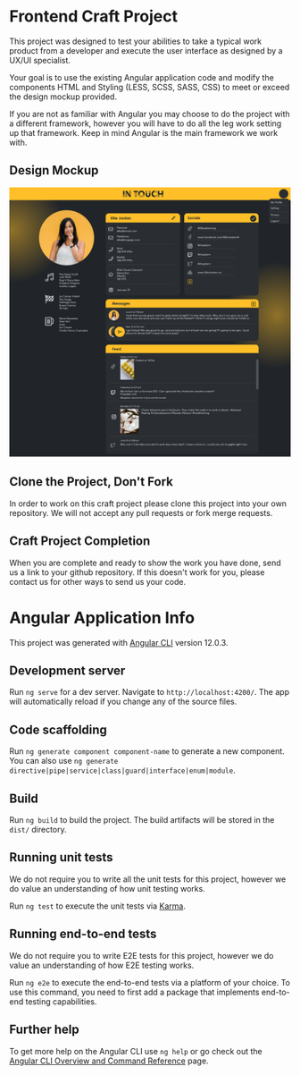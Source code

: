 # Frontend Craft Project

This project was designed to test your abilities to take a typical work product from a developer 
and execute the user interface as designed by a UX/UI specialist.

Your goal is to use the existing Angular application code and modify the components HTML and Styling (LESS, SCSS, SASS, CSS)
to meet or exceed the design mockup provided.

If you are not as familiar with Angular you may choose to do the project with a different framework, however you will have to do 
all the leg work setting up that framework. Keep in mind Angular is the main framework we work with.

## Design Mockup
![alt text](https://github.com/Jambo-Dev/frontend_craft_project/blob/main/Contact%20Profile.png)

## Clone the Project, Don't Fork

In order to work on this craft project please clone this project into your own repository.
We will not accept any pull requests or fork merge requests.

## Craft Project Completion

When you are complete and ready to show the work you have done, send us a link to your github repository.
If this doesn't work for you, please contact us for other ways to send us your code.

# Angular Application Info

This project was generated with [Angular CLI](https://github.com/angular/angular-cli) version 12.0.3.

## Development server

Run `ng serve` for a dev server. Navigate to `http://localhost:4200/`. The app will automatically reload if you change any of the source files.

## Code scaffolding

Run `ng generate component component-name` to generate a new component. You can also use `ng generate directive|pipe|service|class|guard|interface|enum|module`.

## Build

Run `ng build` to build the project. The build artifacts will be stored in the `dist/` directory.

## Running unit tests

We do not require you to write all the unit tests for this project, however we do value an understanding of how unit testing works.

Run `ng test` to execute the unit tests via [Karma](https://karma-runner.github.io).

## Running end-to-end tests

We do not require you to write E2E tests for this project, however we do value an understanding of how E2E testing works.

Run `ng e2e` to execute the end-to-end tests via a platform of your choice. To use this command, you need to first add a package that implements end-to-end testing capabilities.

## Further help

To get more help on the Angular CLI use `ng help` or go check out the [Angular CLI Overview and Command Reference](https://angular.io/cli) page.
